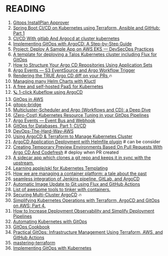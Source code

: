 # READING
1. [Gitops InstallPlan Approver](https://github.com/Siythrun/gitops-installplan-approver/tree/main)
2. [Spring Boot CI/CD on Kubernetes using Terraform, Ansible and GitHub: Part 1](https://medium.com/@martin.hodges/use-terraform-ansible-and-github-actions-to-automate-running-your-spring-boot-application-on-1fa20d795643)
3. [CI/CD With gitlab And Argocd at cluster kubernetes](https://medium.com/@maulanamalikjb147/ci-cd-with-gitlab-and-argocd-at-cluster-kubernetes-11f2877b8799)
4. [Implementing GitOps with ArgoCD: A Step-by-Step Guide](https://medium.com/@kalimitalha8/implementing-gitops-with-argocd-a-step-by-step-guide-b79f723b1a43)
5. [Project: Deploy A Sample App on AWS EKS — DevSecOps Practices](https://aws.plainenglish.io/project-deploy-a-sample-app-on-aws-eks-devsecops-practices-961dd871c473)
6. [A template for deploying a Talos Kubernetes cluster including Flux for GitOps](https://github.com/onedr0p/cluster-template)
7. [How to Structure Your Argo CD Repositories Using Application Sets](https://medium.com/containers-101/how-to-structure-your-argo-cd-repositories-using-application-sets-1150e75d05b3)
8. [Argo Events — S3 EventSource and Argo Workflow Trigger](https://medium.chuklee.com/argo-events-s3-eventsource-and-argo-workflow-trigger-4b236092ff4c)
9. [Rendering the TRUE Argo CD diff on your PRs ](https://dev.to/dag-andersen/rendering-the-true-argo-cd-diff-on-your-prs-10bk) 🔥
10. [Managing many Helm Charts with Kluctl](https://kluctl.io/blog/2023/02/28/managing-many-helm-charts-with-kluctl/)
11. [A free and self-hosted PaaS for Kubernetes](https://kluctl.io/blog/2023/02/28/managing-many-helm-charts-with-kluctl/)
12. [🪐 1-click Kubeflow using ArgoCD ](https://github.com/treebeardtech/kubeflow-bootstrap)
13. [GitOps in AWS](https://medium.com/@cevherd/gitops-in-aws-57124138cdd6)
14. [gitops-bridge](https://github.com/gitops-bridge-dev/gitops-bridge)
15. [Multicluster-Scheduler and Argo (Workflows and CD): a Deep Dive](https://itnext.io/multicluster-scheduler-argo-workflows-across-kubernetes-clusters-ea98016499ca)
16. [(Zero-Cost) Kubernetes Resource Tuning in your GitOps Pipelines](https://itnext.io/zero-cost-kubernetes-resource-tuning-in-your-gitops-pipelines-fba02f1dd9da)
17. [Argo Events — Event Bus and Webhook](https://medium.chuklee.com/argo-events-event-bus-and-webhook-ac34e5714209)
18. [GitOps for Databases, Part 1: CI/CD](https://atlasgo.io/blog/2023/12/06/gitops-for-databases-part-1)
19. [DevOps-The-Hard-Way-AWS](https://github.com/AdminTurnedDevOps/DevOps-The-Hard-Way-AWS)
20. [Using ArgoCD & Terraform to Manage Kubernetes Cluster](https://medium.com/spacelift/using-argocd-terraform-to-manage-kubernetes-cluster-a70e9d852d89)
21. [ArgoCD Application Deployment with Helmfile plugin](https://virtualcloud.medium.com/argocd-application-deployment-with-helmfile-plugin-292d840ac673) # can be consider
22. [Creating Temporary Preview Environments Based On Pull Requests With Argo CD And Codefresh](https://medium.com/containers-101/creating-temporary-preview-environments-based-on-pull-requests-with-argo-cd-and-codefresh-86d36faa2010) # deploy when PR created
23. [A sidecar app which clones a git repo and keeps it in sync with the upstream. ](https://github.com/kubernetes/git-sync)
24. [Learning apple/pkl for Kubernetes Templating](https://0xredsun.gg/learning-apple-pkl-for-kubernetes-templating-2cb5eba899cc)
25. [How we are managing a container platform: a tale about the past](https://medium.com/adidoescode/adidas-how-we-are-managing-a-container-platform-1-3-6ce24e756490)
26. [seamless integration of Jenkins pipeline, GitLab, and ArgoCD](https://morioh.com/a/bdea68d9550d/end-to-end-application-deployment-on-kubernetes-cluster)
27. [Automatic Image Update to Git using Flux and GitHub Actions ](https://www.infracloud.io/blogs/automatic-image-update-to-git-using-flux-github-actions/)
28. [List of awesome tools to tinker with containers.](https://github.com/iximiuz/awesome-container-tinkering)
29. [Securing Multi-Cluster ArgoCD](https://www.tremolosecurity.com/post/securing-multi-cluster-argocd) 🔥
30. [Simplifying Kubernetes Operations with Terraform, ArgoCD and GitOps on AWS: Part 4.](https://medium.com/@gurpreet.singh_89/simplifying-kubernetes-operations-with-terraform-argocd-and-gitops-on-aws-part-4-f7dcbbd42389)
31. [How to Increase Deployment Observability and Simplify Deployment Pipelines](https://medium.com/bondora-engineering-and-data/how-to-increase-deployment-observability-and-simplify-deployment-pipelines-3b271e57ff3f)
32. [Automating Kubernetes with GitOps](https://learning.oreilly.com/course/automating-kubernetes-with/9780138230258/)
33. [GitOps Cookbook](https://learning.oreilly.com/library/view/gitops-cookbook/9781492097464/)
34. [Practical GitOps: Infrastructure Management Using Terraform, AWS, and GitHub Actions](https://learning.oreilly.com/library/view/practical-gitops-infrastructure/9781484286739/)
35. [mastering-terraform](https://learning.oreilly.com/library/view/mastering-terraform/9781835086018/B21183_06.xhtml#_idParaDest-138)
36. [Implementing GitOps with Kubernetes](https://learning.oreilly.com/library/view/implementing-gitops-with/9781835884225/)
